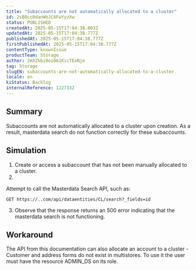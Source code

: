 ```yaml
---
title: "Subaccounts are not automatically allocated to a cluster"
id: 2sB0cc0danWbJC6FwYyzXw
status: PUBLISHED
createdAt: 2025-05-15T17:04:38.003Z
updatedAt: 2025-05-15T17:04:38.777Z
publishedAt: 2025-05-15T17:04:38.777Z
firstPublishedAt: 2025-05-15T17:04:38.777Z
contentType: knownIssue
productTeam: Storage
author: 2mXZkbi0oi061KicTExNjo
tag: Storage
slugEN: subaccounts-are-not-automatically-allocated-to-a-cluster
locale: en
kiStatus: Backlog
internalReference: 1227332
---
```


## Summary


Subaccounts are not automatically allocated to a cluster upon creation. As a result, masterdata search do not function correctly for these subaccounts.


##

## Simulation



1. Create or access a subaccount that has not been manually allocated to a cluster.
2.

Attempt to call the Masterdata Search API, such as:

    GET https://..com/api/dataentities/CL/search?_fields=id

3. Observe that the response returns an 500 error indicating that the masterdata search is not functioning.


##

## Workaround


The API from this documentation can also allocate an account to a cluster - Customer and address forms do not exist in multistores. To use it the user must have the resource ADMIN_DS on its role.





